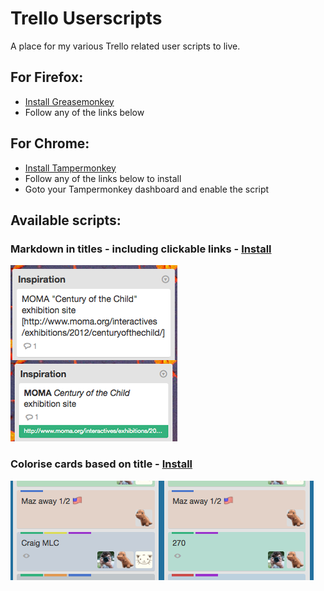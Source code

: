 Trello Userscripts
==================
A place for my various Trello related user scripts to live.

## For Firefox:
- [Install Greasemonkey](https://addons.mozilla.org/en-US/firefox/addon/greasemonkey/)
- Follow any of the links below


## For Chrome:
- [Install Tampermonkey](https://chrome.google.com/webstore/detail/tampermonkey/dhdgffkkebhmkfjojejmpbldmpobfkfo?hl=en)
- Follow any of the links below to install
- Goto your Tampermonkey dashboard and enable the script

## Available scripts:

### Markdown in titles - including clickable links - [Install](https://github.com/jonnyscholes/trello-scripts/raw/master/title-markdown.user.js)
![Before and after](https://raw.githubusercontent.com/jonnyscholes/trello-scripts/master/trellothing.png)


### Colorise cards based on title - [Install](https://github.com/jonnyscholes/trello-scripts/raw/master/card-color.user.js)
![Before and after](https://raw.githubusercontent.com/jonnyscholes/trello-scripts/master/colorise.png)
